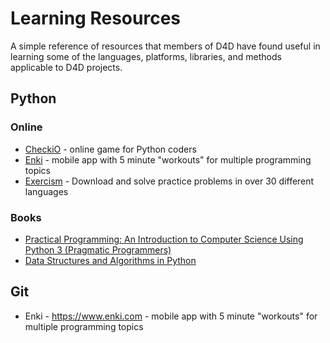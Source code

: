# Learning Resources

A simple reference of resources that members of D4D have found useful in learning some of the languages, platforms, libraries, and methods applicable to D4D projects.

## Python
### Online
* [CheckiO](https://checkio.org/) - online game for Python coders
* [Enki](https://www.enki.com) - mobile app with 5 minute "workouts" for multiple programming topics
* [Exercism](http://exercism.io/) - Download and solve practice problems in over 30 different languages

### Books
* [Practical Programming: An Introduction to Computer Science Using Python 3 (Pragmatic Programmers)](https://www.amazon.com/Practical-Programming-Introduction-Pragmatic-Programmers/dp/1937785459)
* [Data Structures and Algorithms in Python](https://www.amazon.com/Structures-Algorithms-Python-Michael-Goodrich/dp/1118290275)


## Git
* Enki - https://www.enki.com - mobile app with 5 minute "workouts" for multiple programming topics
